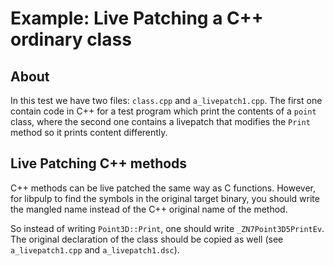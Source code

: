 # Example: Live Patching a C++ ordinary class
## About
In this test we have two files: `class.cpp` and `a_livepatch1.cpp`. The first
one contain code in C++ for a test program which print the contents of a
`point` class, where the second one contains a livepatch that modifies the
`Print` method so it prints content differently.

## Live Patching C++ methods
C++ methods can be live patched the same way as C functions. However, for
libpulp to find the symbols in the original target binary, you should write
the mangled name instead of the C++ original name of the method.

So instead of writing `Point3D::Print`, one should write `_ZN7Point3D5PrintEv`.
The original declaration of the class should be copied as well (see
`a_livepatch1.cpp` and `a_livepatch1.dsc`).
